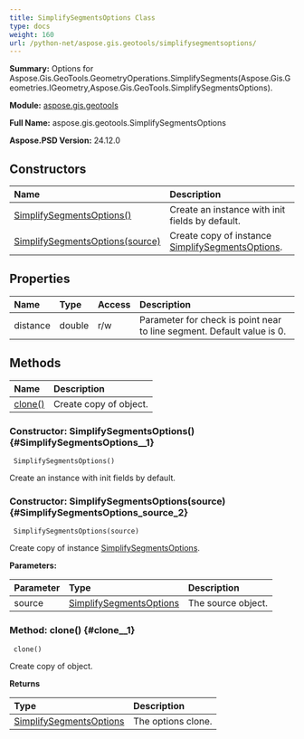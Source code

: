 ```yaml
---
title: SimplifySegmentsOptions Class
type: docs
weight: 160
url: /python-net/aspose.gis.geotools/simplifysegmentsoptions/
---
```


**Summary:** Options for Aspose.Gis.GeoTools.GeometryOperations.SimplifySegments(Aspose.Gis.Geometries.IGeometry,Aspose.Gis.GeoTools.SimplifySegmentsOptions).

**Module:** [aspose.gis.geotools](/psd/python-net/aspose.gis.geotools/)

**Full Name:** aspose.gis.geotools.SimplifySegmentsOptions

**Aspose.PSD Version:** 24.12.0

## **Constructors**
| **Name** | **Description** |
| :- | :- |
| [SimplifySegmentsOptions()](#SimplifySegmentsOptions__1) | Create an instance with init fields by default. |
| [SimplifySegmentsOptions(source)](#SimplifySegmentsOptions_source_2) | Create copy of instance [SimplifySegmentsOptions](/psd/python-net/aspose.gis.geotools/simplifysegmentsoptions/). |
## **Properties**
| **Name** | **Type** | **Access** | **Description** |
| :- | :- | :- | :- |
| distance | double | r/w | Parameter for check is point near to line segment. Default value is 0. |
## **Methods**
| **Name** | **Description** |
| :- | :- |
| [clone()](#clone__1) | Create copy of object. |


### Constructor: SimplifySegmentsOptions() {#SimplifySegmentsOptions__1}


```
 SimplifySegmentsOptions() 
```

Create an instance with init fields by default.

### Constructor: SimplifySegmentsOptions(source) {#SimplifySegmentsOptions_source_2}


```
 SimplifySegmentsOptions(source) 
```

Create copy of instance [SimplifySegmentsOptions](/psd/python-net/aspose.gis.geotools/simplifysegmentsoptions/).

**Parameters:**

| Parameter | Type | Description |
| :- | :- | :- |
| source | [SimplifySegmentsOptions](/psd/python-net/aspose.gis.geotools/simplifysegmentsoptions) | The source object. |

### Method: clone() {#clone__1}


```
 clone() 
```

Create copy of object.

**Returns**

| Type | Description |
| :- | :- |
| [SimplifySegmentsOptions](/psd/python-net/aspose.gis.geotools/simplifysegmentsoptions) | The options clone. |



